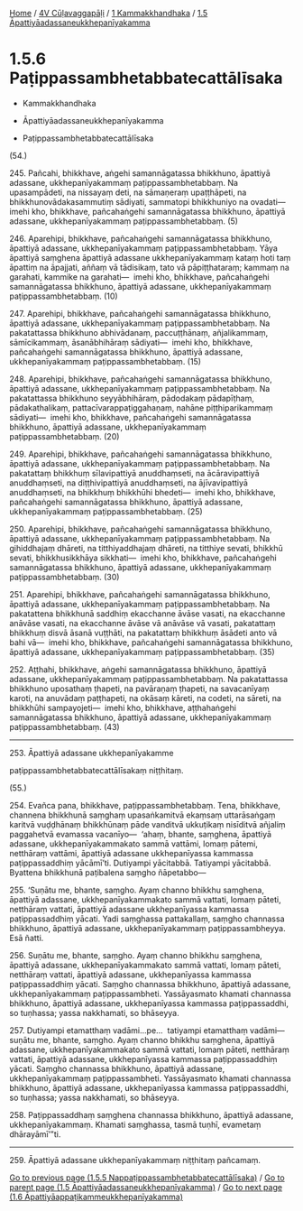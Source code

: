 
[Home](/) / [4V Cūḷavaggapāḷi](../...md) / [1 Kammakkhandhaka](...md) / [1.5 Āpattiyāadassaneukkhepanīyakamma](../4V/1/1.5.md)

# 1.5.6 Paṭippassambhetabbatecattālīsaka

* Kammakkhandhaka

* Āpattiyāadassaneukkhepanīyakamma

* Paṭippassambhetabbatecattālīsaka

(54.)

245\. Pañcahi, bhikkhave, aṅgehi samannāgatassa bhikkhuno, āpattiyā adassane, ukkhepanīyakammaṃ paṭippassambhetabbaṃ. Na upasampādeti, na nissayaṃ deti, na sāmaṇeraṃ upaṭṭhāpeti, na bhikkhunovādakasammutiṃ sādiyati, sammatopi bhikkhuniyo na ovadati—  imehi kho, bhikkhave, pañcahaṅgehi samannāgatassa bhikkhuno, āpattiyā adassane, ukkhepanīyakammaṃ paṭippassambhetabbaṃ. (5)

246\. Aparehipi, bhikkhave, pañcahaṅgehi samannāgatassa bhikkhuno, āpattiyā adassane, ukkhepanīyakammaṃ paṭippassambhetabbaṃ. Yāya āpattiyā saṃghena āpattiyā adassane ukkhepanīyakammaṃ kataṃ hoti taṃ āpattiṃ na āpajjati, aññaṃ vā tādisikaṃ, tato vā pāpiṭṭhataraṃ; kammaṃ na garahati, kammike na garahati—  imehi kho, bhikkhave, pañcahaṅgehi samannāgatassa bhikkhuno, āpattiyā adassane, ukkhepanīyakammaṃ paṭippassambhetabbaṃ. (10)

247\. Aparehipi, bhikkhave, pañcahaṅgehi samannāgatassa bhikkhuno, āpattiyā adassane, ukkhepanīyakammaṃ paṭippassambhetabbaṃ. Na pakatattassa bhikkhuno abhivādanaṃ, paccuṭṭhānaṃ, añjalikammaṃ, sāmīcikammaṃ, āsanābhihāraṃ sādiyati—  imehi kho, bhikkhave, pañcahaṅgehi samannāgatassa bhikkhuno, āpattiyā adassane, ukkhepanīyakammaṃ paṭippassambhetabbaṃ. (15)

248\. Aparehipi, bhikkhave, pañcahaṅgehi samannāgatassa bhikkhuno, āpattiyā adassane, ukkhepanīyakammaṃ paṭippassambhetabbaṃ. Na pakatattassa bhikkhuno seyyābhihāraṃ, pādodakaṃ pādapīṭhaṃ, pādakathalikaṃ, pattacīvarappaṭiggahaṇaṃ, nahāne piṭṭhiparikammaṃ sādiyati—  imehi kho, bhikkhave, pañcahaṅgehi samannāgatassa bhikkhuno, āpattiyā adassane, ukkhepanīyakammaṃ paṭippassambhetabbaṃ. (20)

249\. Aparehipi, bhikkhave, pañcahaṅgehi samannāgatassa bhikkhuno, āpattiyā adassane, ukkhepanīyakammaṃ paṭippassambhetabbaṃ. Na pakatattaṃ bhikkhuṃ sīlavipattiyā anuddhaṃseti, na ācāravipattiyā anuddhaṃseti, na diṭṭhivipattiyā anuddhaṃseti, na ājīvavipattiyā anuddhaṃseti, na bhikkhuṃ bhikkhūhi bhedeti—  imehi kho, bhikkhave, pañcahaṅgehi samannāgatassa bhikkhuno, āpattiyā adassane, ukkhepanīyakammaṃ paṭippassambhetabbaṃ. (25)

250\. Aparehipi, bhikkhave, pañcahaṅgehi samannāgatassa bhikkhuno, āpattiyā adassane, ukkhepanīyakammaṃ paṭippassambhetabbaṃ. Na gihiddhajaṃ dhāreti, na titthiyaddhajaṃ dhāreti, na titthiye sevati, bhikkhū sevati, bhikkhusikkhāya sikkhati—  imehi kho, bhikkhave, pañcahaṅgehi samannāgatassa bhikkhuno, āpattiyā adassane, ukkhepanīyakammaṃ paṭippassambhetabbaṃ. (30)

251\. Aparehipi, bhikkhave, pañcahaṅgehi samannāgatassa bhikkhuno, āpattiyā adassane, ukkhepanīyakammaṃ paṭippassambhetabbaṃ. Na pakatattena bhikkhunā saddhiṃ ekacchanne āvāse vasati, na ekacchanne anāvāse vasati, na ekacchanne āvāse vā anāvāse vā vasati, pakatattaṃ bhikkhuṃ disvā āsanā vuṭṭhāti, na pakatattaṃ bhikkhuṃ āsādeti anto vā bahi vā—  imehi kho, bhikkhave, pañcahaṅgehi samannāgatassa bhikkhuno, āpattiyā adassane, ukkhepanīyakammaṃ paṭippassambhetabbaṃ. (35)

252\. Aṭṭhahi, bhikkhave, aṅgehi samannāgatassa bhikkhuno, āpattiyā adassane, ukkhepanīyakammaṃ paṭippassambhetabbaṃ. Na pakatattassa bhikkhuno uposathaṃ ṭhapeti, na pavāraṇaṃ ṭhapeti, na savacanīyaṃ karoti, na anuvādaṃ paṭṭhapeti, na okāsaṃ kāreti, na codeti, na sāreti, na bhikkhūhi sampayojeti—  imehi kho, bhikkhave, aṭṭhahaṅgehi samannāgatassa bhikkhuno, āpattiyā adassane, ukkhepanīyakammaṃ paṭippassambhetabbaṃ. (43)

---

253\. Āpattiyā adassane ukkhepanīyakamme

  
paṭippassambhetabbatecattālīsakaṃ niṭṭhitaṃ.



(55.)

254\. Evañca pana, bhikkhave, paṭippassambhetabbaṃ. Tena, bhikkhave, channena bhikkhunā saṃghaṃ upasaṅkamitvā ekaṃsaṃ uttarāsaṅgaṃ karitvā vuḍḍhānaṃ bhikkhūnaṃ pāde vanditvā ukkuṭikaṃ nisīditvā añjaliṃ paggahetvā evamassa vacanīyo—  ‘ahaṃ, bhante, saṃghena, āpattiyā adassane, ukkhepanīyakammakato sammā vattāmi, lomaṃ pātemi, netthāraṃ vattāmi, āpattiyā adassane ukkhepanīyassa kammassa paṭippassaddhiṃ yācāmī’ti. Dutiyampi yācitabbā. Tatiyampi yācitabbā. Byattena bhikkhunā paṭibalena saṃgho ñāpetabbo—

255\. ‘Suṇātu me, bhante, saṃgho. Ayaṃ channo bhikkhu saṃghena, āpattiyā adassane, ukkhepanīyakammakato sammā vattati, lomaṃ pāteti, netthāraṃ vattati, āpattiyā adassane ukkhepanīyassa kammassa paṭippassaddhiṃ yācati. Yadi saṃghassa pattakallaṃ, saṃgho channassa bhikkhuno, āpattiyā adassane, ukkhepanīyakammaṃ paṭippassambheyya. Esā ñatti.

256\. Suṇātu me, bhante, saṃgho. Ayaṃ channo bhikkhu saṃghena, āpattiyā adassane, ukkhepanīyakammakato sammā vattati, lomaṃ pāteti, netthāraṃ vattati, āpattiyā adassane, ukkhepanīyassa kammassa paṭippassaddhiṃ yācati. Saṃgho channassa bhikkhuno, āpattiyā adassane, ukkhepanīyakammaṃ paṭippassambheti. Yassāyasmato khamati channassa bhikkhuno, āpattiyā adassane, ukkhepanīyassa kammassa paṭippassaddhi, so tuṇhassa; yassa nakkhamati, so bhāseyya.

257\. Dutiyampi etamatthaṃ vadāmi…pe…  tatiyampi etamatthaṃ vadāmi—  suṇātu me, bhante, saṃgho. Ayaṃ channo bhikkhu saṃghena, āpattiyā adassane, ukkhepanīyakammakato sammā vattati, lomaṃ pāteti, netthāraṃ vattati, āpattiyā adassane, ukkhepanīyassa kammassa paṭippassaddhiṃ yācati. Saṃgho channassa bhikkhuno, āpattiyā adassane, ukkhepanīyakammaṃ paṭippassambheti. Yassāyasmato khamati channassa bhikkhuno, āpattiyā adassane, ukkhepanīyassa kammassa paṭippassaddhi, so tuṇhassa; yassa nakkhamati, so bhāseyya.

258\. Paṭippassaddhaṃ saṃghena channassa bhikkhuno, āpattiyā adassane, ukkhepanīyakammaṃ. Khamati saṃghassa, tasmā tuṇhī, evametaṃ dhārayāmī’”ti.

---

259\. Āpattiyā adassane ukkhepanīyakammaṃ niṭṭhitaṃ pañcamaṃ.



[Go to previous page (1.5.5 Nappaṭippassambhetabbatecattālīsaka)](1.5.5.md) / [Go to parent page (1.5 Āpattiyāadassaneukkhepanīyakamma)](../4V/1/1.5.md) / [Go to next page (1.6 Āpattiyāappaṭikammeukkhepanīyakamma)](../1.6.md)


